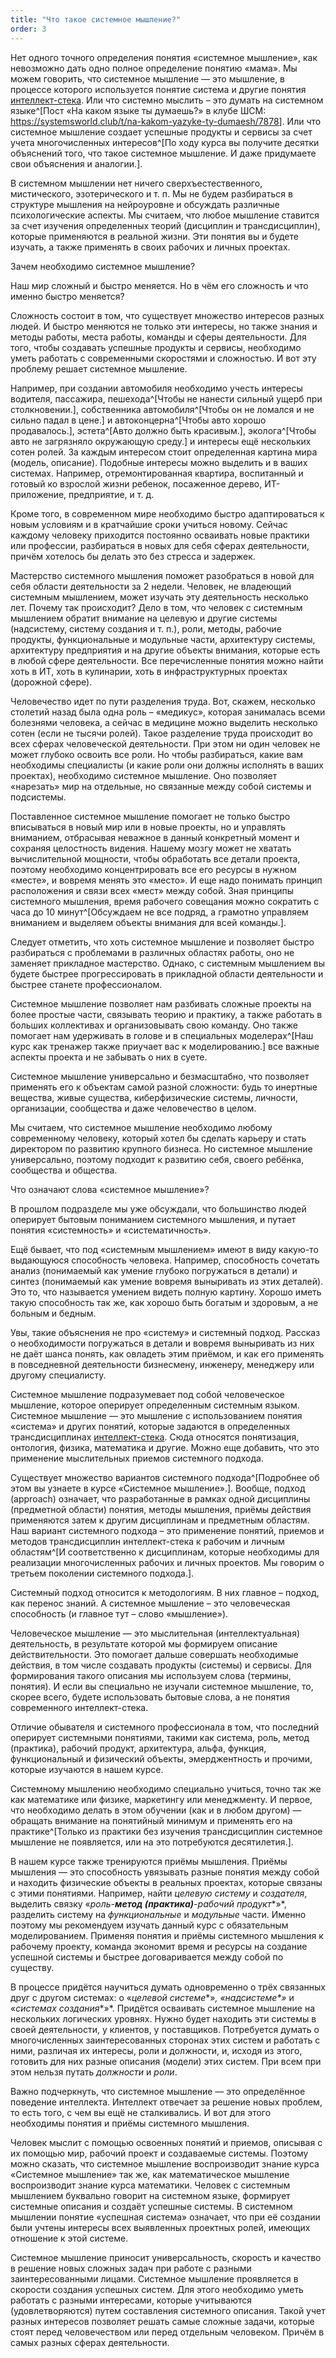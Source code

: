 ```yaml
---
title: "Что такое системное мышление?"
order: 3
---
```




Нет одного точного определения понятия «системное мышление», как невозможно дать одно полное определение понятию «мама». Мы можем говорить, что системное мышление — это мышление, в процессе которого используется понятие система и другие понятия [интеллект-стека](https://system-school.ru/stack#istack). Или что системно мыслить – это думать на системном языке^[Пост «На каком языке ты думаешь?» в клубе ШСМ: <https://systemsworld.club/t/na-kakom-yazyke-ty-dumaesh/7878>]. Или что системное мышление создает успешные продукты и сервисы за счет учета многочисленных интересов^[По ходу курса вы получите десятки объяснений того, что такое системное мышление. И даже придумаете свои объяснения и аналогии.].

В системном мышлении нет ничего сверхъестественного, мистического, эзотерического и т. п. Мы не будем разбираться в структуре мышления на нейроуровне и обсуждать различные психологические аспекты. Мы считаем, что любое мышление ставится за счет изучения определенных теорий (дисциплин и трансдисциплин), которые применяются в реальной жизни. Эти понятия вы и будете изучать, а также применять в своих рабочих и личных проектах.

Зачем необходимо системное мышление?

Наш мир сложный и быстро меняется. Но в чём его сложность и что именно быстро меняется?

Сложность состоит в том, что существует множество интересов разных людей. И быстро меняются не только эти интересы, но также знания и методы работы, места работы, команды и сферы деятельности. Для того, чтобы создавать успешные продукты и сервисы, необходимо уметь работать с современными скоростями и сложностью. И вот эту проблему решает системное мышление.

Например, при создании автомобиля необходимо учесть интересы водителя, пассажира, пешехода^[Чтобы не нанести сильный ущерб при столкновении.], собственника автомобиля^[Чтобы он не ломался и не сильно падал в цене.] и автоконцерна^[Чтобы авто хорошо продавалось.], эстета^[Авто должно быть красивым.], эколога^[Чтобы авто не загрязняло окружающую среду.] и интересы ещё нескольких сотен ролей. За каждым интересом стоит определенная картина мира (модель, описание). Подобные интересы можно выделить и в ваших системах. Например, отремонтированная квартира, воспитанный и готовый ко взрослой жизни ребенок, посаженное дерево, ИТ-приложение, предприятие, и т. д.

Кроме того, в современном мире необходимо быстро адаптироваться к новым условиям и в кратчайшие сроки учиться новому. Сейчас каждому человеку приходится постоянно осваивать новые практики или профессии, разбираться в новых для себя сферах деятельности, причём хотелось бы делать это без стресса и задержек.

Мастерство системного мышления поможет разобраться в новой для себя области деятельности за 2 недели. Человек, не владеющий системным мышлением, может изучать эту деятельность несколько лет. Почему так происходит? Дело в том, что человек с системным мышлением обратит внимание на целевую и другие системы (надсистему, систему создания и т. п.), роли, методы, рабочие продукты, функциональные и модульные части, архитектуру системы, архитектуру предприятия и на другие объекты внимания, которые есть в любой сфере деятельности. Все перечисленные понятия можно найти хоть в ИТ, хоть в кулинарии, хоть в инфраструктурных проектах (дорожной сфере).

Человечество идет по пути разделения труда. Вот, скажем, несколько столетий назад была одна роль – «медикус», которая занималась всеми болезнями человека, а сейчас в медицине можно выделить несколько сотен (если не тысячи ролей). Такое разделение труда происходит во всех сферах человеческой деятельности. При этом ни один человек не может глубоко освоить все роли. Но чтобы разбираться, какие вам необходимы специалисты (и какие роли они должны исполнять в ваших проектах), необходимо системное мышление. Оно позволяет «нарезать» мир на отдельные, но связанные между собой системы и подсистемы.

Поставленное системное мышление помогает не только быстро вписываться в новый мир или в новые проекты, но и управлять вниманием, отбрасывая неважное в данный конкретный момент и сохраняя целостность видения. Нашему мозгу может не хватать вычислительной мощности, чтобы обработать все детали проекта, поэтому необходимо концентрировать все его ресурсы в нужном «месте», и вовремя менять это «место». И еще надо понимать принцип расположения и связи всех «мест» между собой. Зная принципы системного мышления, время рабочего совещания можно сократить с часа до 10 минут^[Обсуждаем не все подряд, а грамотно управляем вниманием и выделяем объекты внимания для всей команды.].

Следует отметить, что хоть системное мышление и позволяет быстро разбираться с проблемами в различных областях работы, оно не заменяет прикладное мастерство. Однако, с системным мышлением вы будете быстрее прогрессировать в прикладной области деятельности и быстрее станете профессионалом.

Системное мышление позволяет нам разбивать сложные проекты на более простые части, связывать теорию и практику, а также работать в больших коллективах и организовывать свою команду. Оно также помогает нам удерживать в голове и в специальных моделерах^[Наш курс как тренажер также приучает вас к моделированию.] все важные аспекты проекта и не забывать о них в суете.

Системное мышление универсально и безмасштабно, что позволяет применять его к объектам самой разной сложности: будь то инертные вещества, живые существа, киберфизические системы, личности, организации, сообщества и даже человечество в целом.

Мы считаем, что системное мышление необходимо любому современному человеку, который хотел бы сделать карьеру и стать директором по развитию крупного бизнеса. Но системное мышление универсально, поэтому подходит к развитию себя, своего ребёнка, сообщества и общества.

Что означают слова «системное мышление»?

В прошлом подразделе мы уже обсуждали, что большинство людей оперирует бытовым пониманием системного мышления, и путает понятия «системность» и «систематичность».

Ещё бывает, что под «системным мышлением» имеют в виду какую-то выдающуюся способность человека. Например, способность сочетать анализ (понимаемый как умение глубоко погружаться в детали) и синтез (понимаемый как умение вовремя выныривать из этих деталей). Это то, что называется умением видеть полную картину. Хорошо иметь такую способность так же, как хорошо быть богатым и здоровым, а не больным и бедным.

Увы, такие объяснения не про «систему» и системный подход. Рассказ о необходимости погружаться в детали и вовремя выныривать из них не даёт шанса понять, как овладеть этим приёмом, и как его применять в повседневной деятельности бизнесмену, инженеру, менеджеру или другому специалисту.

Системное мышление подразумевает под собой человеческое мышление, которое оперирует определенным системным языком. Системное мышление — это мышление с использованием понятия «система» и других понятий, которые задаются в определенных трансдисциплинах [интеллект-стека](https://system-school.ru/stack#istack). Сюда относятся понятизация, онтология, физика, математика и другие. Можно еще добавить, что это применение мыслительных приемов системного подхода.

Существует множество вариантов системного подхода^[Подробнее об этом вы узнаете в курсе «Системное мышление».]. Вообще, подход (approach) означает, что разработанные в рамках одной дисциплины (предметной области) понятия, методы мышления, приёмы действия применяются затем к другим дисциплинам и предметным областям. Наш вариант системного подхода – это применение понятий, приемов и методов трансдисциплин интеллект-стека к рабочим и личным областям^[И соответственно к дисциплинам, которые необходимы для реализации многочисленных рабочих и личных проектов. Мы говорим о третьем поколении системного подхода.].

Системный подход относится к методологиям. В них главное – подход, как перенос знаний. А системное мышление – это человеческая способность (и главное тут – слово «мышление»).

Человеческое мышление — это мыслительная (интеллектуальная) деятельность, в результате которой мы формируем описание действительности. Это помогает дальше совершать необходимые действия, в том числе создавать продукты (системы) и сервисы. Для формирования такого описания мы используем слова (термины, понятия). И если вы специально не изучали системное мышление, то, скорее всего, будете использовать бытовые слова, а не понятия современного интеллект-стека.

Отличие обывателя и системного профессионала в том, что последний оперирует системными понятиями, такими как система, роль, метод (практика), рабочий продукт, архитектура, альфа, функция, функциональный и физический объекты, эмерджентность и прочими, которые изучаются в нашем курсе.

Системному мышлению необходимо специально учиться, точно так же как математике или физике, маркетингу или менеджменту. И первое, что необходимо делать в этом обучении (как и в любом другом) — обращать внимание на понятийный минимум и применять его на практике^[Только из практики без изучения трансдисциплин системное мышление не появляется, или на это потребуются десятилетия.].

В нашем курсе также тренируются приёмы мышления. Приёмы мышления — это способность увязывать разные понятия между собой и находить физические объекты в реальных проектах, которые связаны с этими понятиями. Например, найти *целевую систему* и *создателя*, выделить связку «*роль-**метод (**практика**)**-рабочий продукт**»*, разделить систему на *функциональные* и *модульные* части. Именно поэтому мы рекомендуем изучать данный курс с обязательным моделированием. Применяя понятия и приёмы системного мышления к рабочему проекту, команда экономит время и ресурсы на создание успешной системы и быстрее договаривается между собой по существу.

В процессе придётся научиться думать одновременно о трёх связанных друг с другом системах: о «*целевой системе**»*, «*надсистеме**»* и «*системах создания**»*. Придётся осваивать системное мышление на нескольких логических уровнях. Нужно будет находить эти системы в своей деятельности, у клиентов, у поставщиков. Потребуется думать о многочисленных заинтересованных сторонах этих систем и работать с ними, различая их интересы, роли и должности, и, исходя из этого, готовить для них разные описания (модели) этих систем. При всем при этом нельзя путать *должности* и *роли*.

Важно подчеркнуть, что системное мышление — это определённое поведение интеллекта. Интеллект отвечает за решение новых проблем, то есть того, с чем вы ещё не сталкивались. И вот для этого необходимы понятия и приёмы системного мышления.

Человек мыслит с помощью освоенных понятий и приемов, описывая с их помощью мир, рабочий проект и создаваемые системы. Поэтому можно сказать, что системное мышление воспроизводит знание курса «Системное мышление» так же, как математическое мышление воспроизводит знание курса математики. Человек с системным мышлением буквально говорит на системном языке, формирует системные описания и создаёт успешные системы. В системном мышлении понятие «успешная система» означает, что при её создании были учтены интересы всех выявленных проектных ролей, имеющих отношение к этой системе.

Системное мышление приносит универсальность, скорость и качество в решение новых сложных задач при работе с разными заинтересованными лицами. Системное мышление проявляется в скорости создания успешных систем. Для этого необходимо уметь работать с разными интересами, которые учитываются (удовлетворяются) путем составления системного описания. Такой учет разных интересов позволяет решать самые сложные задачи, которые стоят перед человечеством или перед отдельным человеком. Причём в самых разных сферах деятельности.

